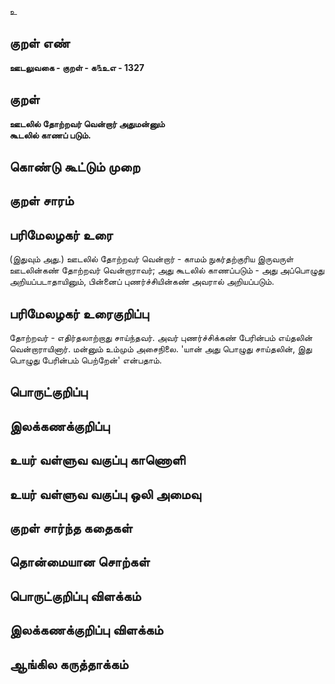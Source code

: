 உ

## குறள் எண் 

**ஊடலுவகை - குறள் - க௩உஎ - 1327**

## குறள் 

**ஊடலில் தோற்றவர் வென்றார் அதுமன்னும்  
கூடலில் காணப் படும்.**

## கொண்டு கூட்டும் முறை


## குறள் சாரம் 


## பரிமேலழகர் உரை

(இதுவும் அது.) ஊடலில் தோற்றவர் வென்றார் - காமம் நுகர்தற்குரிய இருவருள் ஊடலின்கண் தோற்றவர் வென்றாராவர்; அது கூடலில் காணப்படும் - அது அப்பொழுது அறியப்படாதாயினும், பின்னைப் புணர்ச்சியின்கண் அவரால் அறியப்படும்.

## பரிமேலழகர் உரைகுறிப்பு   

தோற்றவர் - எதிர்தலாற்றாது சாய்ந்தவர். அவர் புணர்ச்சிக்கண் பேரின்பம் எய்தலின் வென்றாராயினார். மன்னும் உம்மும் அசைநிலை. 'யான் அது பொழுது சாய்தலின், இது பொழுது பேரின்பம் பெற்றேன்' என்பதாம்.

## பொருட்குறிப்பு 


## இலக்கணக்குறிப்பு  


## உயர் வள்ளுவ வகுப்பு காணொளி


## உயர் வள்ளுவ வகுப்பு ஒலி அமைவு 

 
## குறள் சார்ந்த கதைகள் 


## தொன்மையான சொற்கள்


## பொருட்குறிப்பு விளக்கம்


## இலக்கணக்குறிப்பு விளக்கம்


## ஆங்கில கருத்தாக்கம் 


